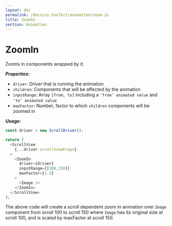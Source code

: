 ```yaml
---
layout: doc
permalink: /docs/ui-toolkit/animation/zoom-in
title: ZoomIn
section: Animation
---
```


# ZoomIn

Zooms in components wrapped by it.

***Properties:***

- `driver`: Driver that is running the animation
- `children`: Components that will be affected by the animation
- `inputRange`: Array `[from, to]` including a `'from' animated value` and `'to' animated value`
- `maxFactor`: Number, factor to which `children` components will be zoomed in

***Usage:***

```javascript
const driver = new ScrollDriver();

return (
  <ScrollView
    {...driver.scrollViewProps}
  >
    <ZoomIn
      driver={driver}
      inputRange={[100,150]}
      maxFactor={1.5}
    >
      <Image />
    </ZoomIn>
  </ScrollView>
);
```

The above code will create a scroll dependent zoom in animation over `Image` component from scroll 100 to scroll 150 where `Image` has its original size at scroll 100, and is scaled by maxFactor at scroll 150.
